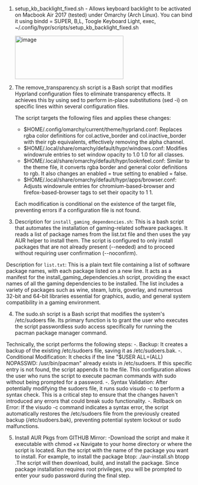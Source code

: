 1. setup_kb_backlight_fixed.sh - Allows keyboard backlight to be activated on Macbook Air 2017 (tested) under Omarchy (Arch Linux). You can bind it using bindd = SUPER, B,L, Toogle Keyboard Light, exec, ~/.config/hypr/scripts/setup_kb_backlight_fixed.sh
   
   <img width="293" height="117" alt="image" src="https://github.com/user-attachments/assets/e2300b37-efbd-4c55-9ab3-47c72b586ed7" />
2. The remove_transparency.sh script is a Bash script that modifies Hyprland configuration files to eliminate
  transparency effects. It achieves this by using sed to perform in-place substitutions (sed -i) on specific lines
  within several configuration files.

     The script targets the following files and applies these changes:
      * $HOME/.config/omarchy/current/theme/hyprland.conf: Replaces rgba color definitions for col.active_border and
        col.inactive_border with their rgb equivalents, effectively removing the alpha channel.
      * $HOME/.local/share/omarchy/default/hypr/windows.conf: Modifies windowrule entries to set window opacity to 1.0 1.0
        for all classes.
      * $HOME/.local/share/omarchy/default/hypr/looknfeel.conf: Similar to the theme file, it converts rgba border and
        general color definitions to rgb. It also changes an enabled = true setting to enabled = false.
      * $HOME/.local/share/omarchy/default/hypr/apps/browser.conf: Adjusts windowrule entries for chromium-based-browser
        and firefox-based-browser tags to set their opacity to 1 1.
   
     Each modification is conditional on the existence of the target file, preventing errors if a configuration file is
     not found.
3.  Description for `install_gaming_dependencies.sh`:
  This is a bash script that automates the installation of gaming-related software packages. It reads a list of package
  names from the list.txt file and then uses the yay AUR helper to install them. The script is configured to only
  install packages that are not already present (--needed) and to proceed without requiring user confirmation
  (--noconfirm).

  Description for `list.txt`:
  This is a plain text file containing a list of software package names, with each package listed on a new line. It
  acts as a manifest for the install_gaming_dependencies.sh script, providing the exact names of all the gaming
  dependencies to be installed. The list includes a variety of packages such as wine, steam, lutris, goverlay, and
  numerous 32-bit and 64-bit libraries essential for graphics, audio, and general system compatibility in a gaming
  environment.

  4. The sudo.sh script is a Bash script that modifies the system's /etc/sudoers file. Its primary function is to grant
  the user who executes the script passwordless sudo access specifically for running the pacman package manager
  command.

  Technically, the script performs the following steps:
   -. Backup: It creates a backup of the existing /etc/sudoers file, saving it as /etc/sudoers.bak.
   -. Conditional Modification: It checks if the line "$USER ALL=(ALL) NOPASSWD: /usr/bin/pacman" already exists in
      /etc/sudoers. If this specific entry is not found, the script appends it to the file. This configuration allows the
      user who runs the script to execute pacman commands with sudo without being prompted for a password.
   -. Syntax Validation: After potentially modifying the sudoers file, it runs sudo visudo -c to perform a syntax check.
      This is a critical step to ensure that the changes haven't introduced any errors that could break sudo
      functionality.
  -. Rollback on Error: If the visudo -c command indicates a syntax error, the script automatically restores the
      /etc/sudoers file from the previously created backup (/etc/sudoers.bak), preventing potential system lockout or
      sudo malfunctions.
      
   5. Install AUR Pkgs from GITHUB Mirror: -Download the script and make it executable with chmod +x
   Navigate to your home directory or where the script is located.
   Run the script with the name of the package you want to install.
  For example, to install the package btop: ./aur-install.sh btopp .The script will then download, build, and install the package. 
  Since package installation requires root privileges, you will be prompted to enter your sudo password during the final step.
